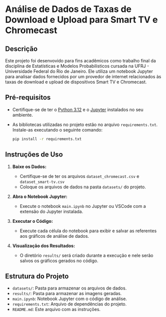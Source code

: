 # Análise de Dados de Taxas de Download e Upload para Smart TV e Chromecast

## Descrição

Este projeto foi desenvovido para fins acadêmicos como trabalho final da disciplina de Estatísticas e Modelos Probabilisticos cursada na UFRJ - Universidade Federal do Rio de Janeiro. Ele utiliza um notebook Jupyter para analisar dados fornecidos por um provedor de internet relacionados às taxas de download e upload de dispositivos Smart TV e Chromecast.


## Pré-requisitos

- Certifique-se de ter o [Python 3.12](https://www.python.org/) e o [Jupyter](https://jupyter.org/)  instalados no seu ambiente.
- As bibliotecas utilizadas no projeto estão no arquivo `requirements.txt`. Instale-as executando o seguinte comando:

  ```bash
  pip install -r requirements.txt
  ```

## Instruções de Uso

1. **Baixe os Dados:**
   - Certifique-se de ter os arquivos `dataset_chromecast.csv` e `dataset_smart-tv.csv`
   - Coloque os arquivos de dados na pasta `datasets/` do projeto.

2. **Abra o Notebook Jupyter:**
   - Execute o notebook `main.ipynb` no Jupyter ou VSCode com a extensão do Jupyter instalada.

3. **Executar o Código:**
   - Execute cada célula do notebook para exibir e salvar as referentes aos gráficos de análise de dados.

4. **Visualização dos Resultados:**
   - O diretório `results/` será criado durante a execução e nele serão salvos os gráficos gerados no código. 


## Estrutura do Projeto

- `datasets/`: Pasta para armazenar os arquivos de dados.
- `results/`: Pasta para armazenar as imagens geradas.
- `main.ipynb`: Notebook Jupyter com o código de análise.
- `requirements.txt`: Arquivo de dependências do projeto.
- `README.md`: Este arquivo com as instruções.
